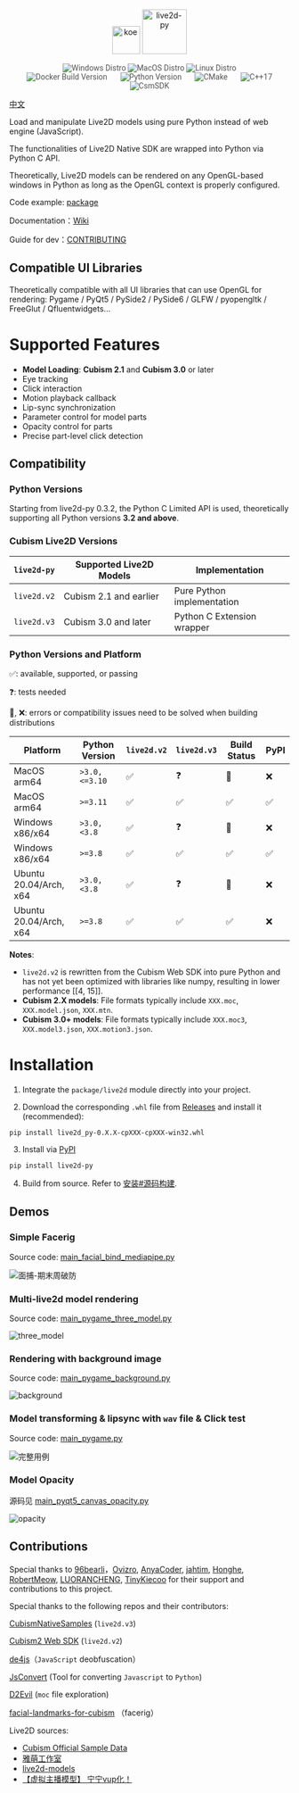 <div align="center" style="padding-top: 10px">
    <img src="./docs/koe.svg" alt="koe" width="50px" height="50px">
    <img src="./docs/logo.svg" alt="live2d-py" height="80px">
</div>

<p align="center" style="font-family: 'Roboto', sans-serif; font-size: 1em; color: #555;">
    <img title="Windows Distro" src="https://github.com/Arkueid/live2d-py/actions/workflows/build-windows.yml/badge.svg">
    <img title="MacOS Distro" src="https://github.com/Arkueid/live2d-py/actions/workflows/build-macos.yml/badge.svg">
    <img title="Linux Distro" src="https://github.com/Arkueid/live2d-py/actions/workflows/build-linux.yml/badge.svg">
    <br>
    <img title="Release Version" src="https://img.shields.io/github/v/release/Arkueid/live2d-py" alt="Docker Build Version" style="margin: 0 10px;">
    <img title="Python Version" src="https://img.shields.io/badge/python-3.8+-blue" alt="Python Version" style="margin: 0 10px;">
    <img title="CMake" src="https://img.shields.io/badge/CMake-3.16+-orange" alt="CMake" style="margin: 0 10px;">
    <img title="C++" src="https://img.shields.io/badge/C%2B%2B-17-yellow" alt="C++17" style="margin: 0 10px;">
    <img title="CsmSDK" src="https://img.shields.io/badge/CsmSDK-5_r3-orange" alt="CsmSDK" style="margin: 0 10px;">
</p>

[中文](./README.md)

Load and manipulate Live2D models using pure Python instead of web engine (JavaScript). 

The functionalities of Live2D Native SDK are wrapped into Python via Python C API. 

Theoretically, Live2D models can be rendered on any OpenGL-based windows in Python as long as the OpenGL context is properly configured.   

Code example: [package](./package/)

Documentation：[Wiki](https://github.com/Arkueid/live2d-py/wiki)

Guide for dev：[CONTRIBUTING](./CONTRIBUTING.md)

## Compatible UI Libraries  
Theoretically compatible with all UI libraries that can use OpenGL for rendering: Pygame / PyQt5 / PySide2 / PySide6 / GLFW / pyopengltk / FreeGlut / Qfluentwidgets...   

# Supported Features  
* **Model Loading**: **Cubism 2.1** and **Cubism 3.0** or later  
* Eye tracking  
* Click interaction  
* Motion playback callback  
* Lip-sync synchronization  
* Parameter control for model parts  
* Opacity control for parts  
* Precise part-level click detection  

## Compatibility  
### Python Versions  
Starting from live2d-py 0.3.2, the Python C Limited API is used, theoretically supporting all Python versions **3.2 and above**.  

### Cubism Live2D Versions  
| `live2d-py` | Supported Live2D Models       | Implementation                |
|-------------|-------------------------------|-------------------------------| 
| `live2d.v2` | Cubism 2.1 and earlier        | Pure Python implementation    |
| `live2d.v3` | Cubism 3.0 and later          | Python C Extension wrapper    |

### Python Versions and Platform

:white_check_mark:: available, supported, or passing 

:question:: tests needed

:construction:, :x:: errors or compatibility issues need to be solved when building distributions 

|Platform|Python Version| `live2d.v2` | `live2d.v3` |Build Status|PyPI|
|--------|--------------|-------------|-------------|------|----------|
|MacOS  arm64| `>3.0, <=3.10`|:white_check_mark:|:question:|:construction:|:x:|
|MacOS  arm64| `>=3.11`      |:white_check_mark:|:white_check_mark:|:white_check_mark:|:white_check_mark:|
|Windows x86/x64|`>3.0, <3.8`|:white_check_mark:|:question:|:construction:|:x:|
|Windows x86/x64|`>=3.8`|:white_check_mark:|:white_check_mark:|:white_check_mark:|:white_check_mark:|
|Ubuntu 20.04/Arch, x64|`>3.0, <3.8`|:white_check_mark:|:question:|:construction:|:x:|
|Ubuntu 20.04/Arch, x64|`>=3.8`|:white_check_mark:|:white_check_mark:|:white_check_mark:|:x:|

**Notes**:  
* `live2d.v2` is rewritten from the Cubism Web SDK into pure Python and has not yet been optimized with libraries like numpy, resulting in lower performance [[4, 15]].  
* **Cubism 2.X models**: File formats typically include `XXX.moc`, `XXX.model.json`, `XXX.mtn`.  
* **Cubism 3.0+ models**: File formats typically include `XXX.moc3`, `XXX.model3.json`, `XXX.motion3.json`.  

# Installation
1. Integrate the `package/live2d` module directly into your project.  

2. Download the corresponding `.whl` file from [Releases](https://github.com/Arkueid/live2d-py/releases/latest) and install it (recommended):  
```shell
pip install live2d_py-0.X.X-cpXXX-cpXXX-win32.whl  
```

3. Install via [PyPI](https://pypi.org/project/live2d-py/)
```
pip install live2d-py  
```

4. Build from source. Refer to [安装#源码构建](https://github.com/Arkueid/live2d-py/wiki/%E5%AE%89%E8%A3%85#%E6%BA%90%E7%A0%81%E6%9E%84%E5%BB%BA). 

## Demos

### Simple Facerig

Source code: [main_facial_bind_mediapipe.py](./package/main_facial_bind.py)

![面捕-期末周破防](./docs/video_test.gif)

### Multi-live2d model rendering

Source code: [main_pygame_three_model.py](./package/main_pygame_three_model.py)

![three_model](./docs/three_model.png)

### Rendering with background image

Source code: [main_pygame_background.py](./package/main_pygame_background.py)

![background](./docs/background.png)

### Model transforming & lipsync with `wav` file & Click test

Source code: [main_pygame.py](./package/main_pygame.py)

![完整用例](./docs/full%20demo.gif)

### Model Opacity

源码见 [main_pyqt5_canvas_opacity.py](./package/main_pyqt5_canvas_opacity.py)

![opacity](./docs/opacity.gif)

## Contributions
Special thanks to [96bearli]，[Ovizro], [AnyaCoder], [jahtim], [Honghe], [RobertMeow], [LUORANCHENG], [TinyKiecoo] for their support and contributions to this project.

[96bearli]: https://github.com/96bearli

[Ovizro]: https://github.com/Ovizro

[AnyaCoder]: https://github.com/AnyaCoder

[jahtim]: https://github.com/jahtim

[Honghe]: https://github.com/Honghe

[RobertMeow]: https://github.com/RobertMeow

[LUORANCHENG]: https://github.com/LUORANCHENG

[TinyKiecoo]: https://github.com/TinyKiecoo

Special thanks to the following repos and their contributors:

[CubismNativeSamples](https://github.com/Live2D/CubismNativeSamples) (`live2d.v3`)

[Cubism2 Web SDK](https://github.com/dylanNew/live2d) (`live2d.v2`)

[de4js](https://github.com/lelinhtinh/de4js)（`JavaScript` deobfuscation）

[JsConvert](https://github.com/JonBoynton/JSConvert) (Tool for converting `Javascript` to `Python`)

[D2Evil](https://github.com/UlyssesWu/D2Evil) (`moc` file exploration)

[facial-landmarks-for-cubism](https://github.com/adrianiainlam/facial-landmarks-for-cubism) （facerig）

Live2D sources:

* [Cubism Official Sample Data](https://www.live2d.com/en/learn/sample/)
* [雅萌工作室](https://yameng.remoon.cn/studio/live2d-f/1)
* [live2d-models](https://github.com/Eikanya/Live2d-model)
* [【虚拟主播模型】 宁宁vup化！](https://www.bilibili.com/video/BV1s7411d7y9)